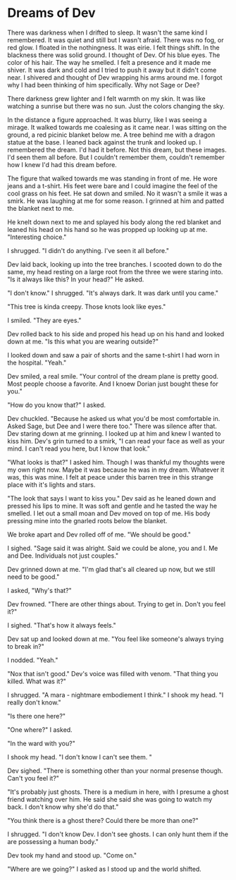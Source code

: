 # Dreams of Dev

There was darkness when I drifted to sleep.  It wasn't the same kind I remembered.  It was quiet and still but I wasn't afraid.  There was no fog, or red glow.  I floated in the nothingness.  It was eirie.  I felt things shift.  In the blackness there was solid ground.  I thought of Dev.  Of his blue eyes.  The color of his hair.  The way he smelled.  I felt a presence and it made me shiver.  It was dark and cold and I tried to push it away but it didn't come near. I shivered and thought of Dev wrapping his arms around me.  I forgot why I had been thinking of him specifically.  Why not Sage or Dee?

There darkness grew lighter and I felt warmth on my skin.  It was like watching a sunrise but there was no sun.  Just the colors changing the sky.

In the distance a figure approached.  It was blurry, like I was seeing a mirage.  It walked towards me coalesing as it came near.  I was sitting on the ground, a red picinic blanket below me.  A tree behind me with a dragon statue at the base.  I leaned back against the trunk and looked up.  I remembered the dream.  I'd had it before.  Not this dream, but these images.  I'd seen them all before.  But I couldn't remember them, couldn't remember how I knew I'd had this dream before.

The figure that walked towards me was standing in front of me.  He wore jeans and a t-shirt.  His feet were bare and I could imagine the feel of the cool grass on his feet.  He sat down and smiled.  No it wasn't a smile it was a smirk.  He was laughing at me for some reason.  I grinned at him and patted the blanket next to me.

He knelt down next to me and splayed his body along the red blanket and leaned his head on his hand so he was propped up looking up at me.  "Interesting choice."

I shrugged.  "I didn't do anything.  I've seen it all before."

Dev laid back, looking up into the tree branches.  I scooted down to do the same, my head resting on a large root from the three we were staring into.  "Is it always like this?  In your head?"  He asked.

"I don't know."  I shrugged.  "It's always dark.  It was dark until you came."

"This tree is kinda creepy.  Those knots look like eyes."

I smiled.  "They are eyes."

Dev rolled back to his side and proped his head up on his hand and looked down at me.  "Is this what you are wearing outside?"

I looked down and saw a pair of shorts and the same t-shirt I had worn in the hospital. "Yeah."

Dev smiled, a real smile.  "Your control of the dream plane is pretty good.  Most people choose a favorite.  And I knoew Dorian just bought these for you."

"How do you know that?"  I asked.

Dev chuckled.  "Because he asked us what you'd be most comfortable in.  Asked Sage, but Dee and I were there too."  There was silence after that.  Dev staring down at me grinning.  I looked up at him and knew I wanted to kiss him.  Dev's grin turned to a smirk, "I can read your face as well as your mind.  I can't read you here, but I know that look."

"What looks is that?"  I asked him.  Though I was thankful my thoughts were my own right now.  Maybe it was because he was in my dream.  Whatever it was, this was mine.  I felt at peace under this barren tree in this strange place with it's lights and stars.

"The look that says I want to kiss you."  Dev said as he leaned down and pressed his lips to mine.  It was soft and gentle and he tasted the way he smelled.  I let out a small moan and Dev moved on top of me.  His body pressing mine into the gnarled roots below the blanket.

We broke apart and Dev rolled off of me.  "We should be good."

I sighed.  "Sage said it was alright.  Said we could be alone, you and I.  Me and Dee.  Individuals not just couples."

Dev grinned down at me.  "I'm glad that's all cleared up now, but we still need to be good."

I asked, "Why's that?"

Dev frowned.  "There are other things about. Trying to get in.  Don't you feel it?"

I sighed.  "That's how it always feels."

Dev sat up and looked down at me.  "You feel like someone's always trying to break in?"

I nodded.  "Yeah."

"Nox that isn't good." Dev's voice was filled with venom.  "That thing you killed.  What was it?"

I shrugged.  "A mara - nightmare embodiement I think."  I shook my head.  "I really don't know."

"Is there one here?"

"One where?"  I asked.

"In the ward with you?"

I shook my head.  "I don't know I can't see them. "

Dev sighed.  "There is something other than your normal presense though.  Can't you feel it?"

"It's probably just ghosts.  There is a medium in here, with I presume a ghost friend watching over him.  He said she said she was going to watch my back.  I don't know why she'd do that."

"You think there is a ghost there?  Could there be more than one?"

I shrugged.  "I don't know Dev.  I don't see ghosts.  I can only hunt them if the are possessing a human body."

Dev took my hand and stood up.  "Come on."

"Where are we going?" I asked as I stood up and the world shifted.
